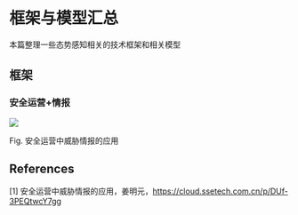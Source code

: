 # 框架与模型汇总

本篇整理一些态势感知相关的技术框架和相关模型

## 框架

### 安全运营+情报
![](https://image-host-toky.oss-cn-shanghai.aliyuncs.com/20200714143330.png)

Fig. 安全运营中威胁情报的应用



## References

[1] 安全运营中威胁情报的应用，姜明元，https://cloud.ssetech.com.cn/p/DUf-3PEQtwcY7gg